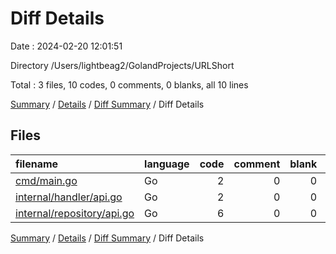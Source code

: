 # Diff Details

Date : 2024-02-20 12:01:51

Directory /Users/lightbeag2/GolandProjects/URLShort

Total : 3 files,  10 codes, 0 comments, 0 blanks, all 10 lines

[Summary](results.md) / [Details](details.md) / [Diff Summary](diff.md) / Diff Details

## Files
| filename | language | code | comment | blank | total |
| :--- | :--- | ---: | ---: | ---: | ---: |
| [cmd/main.go](/cmd/main.go) | Go | 2 | 0 | 0 | 2 |
| [internal/handler/api.go](/internal/handler/api.go) | Go | 2 | 0 | 0 | 2 |
| [internal/repository/api.go](/internal/repository/api.go) | Go | 6 | 0 | 0 | 6 |

[Summary](results.md) / [Details](details.md) / [Diff Summary](diff.md) / Diff Details